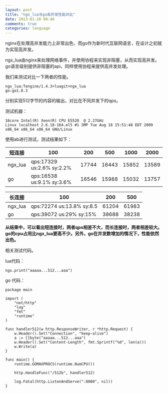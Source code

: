 ```yaml
---
layout: post
title: "ngx_lua与go高并发性能对比"
date: 2013-01-28 00:46
comments: true
categories: language
---
```


nginx在处理高并发能力上非常出色，而go作为新时代互联网语言，在设计之初就为实现高并发。

ngx_lua由nginx来处理网络事件，并使用协程来实现非阻塞，从而实现高并发。
go语言级别提供非阻塞的api，同样使用协程来提供高并发处理。

我们来测试对比一下两者的性能。

    ngx_lua:Tengine/1.4.3+luagit+ngx_lua
    go:go1.0.3

分别实现512字节的内容的输出，对比在不同并发下的qps。

测试机器：   

    16core Intel(R) Xeon(R) CPU E5520  @ 2.27GHz  
    Linux localhost 2.6.18-164.el5 #1 SMP Tue Aug 18 15:51:48 EDT 2009 x86_64 x86_64 x86_64 GNU/Linux

使用ab进行测试，测试结果如下：

短连接  | 100                       | 200   | 500   | 1000  | 2000
------- | ------------------------- | ----- | ----- | ----- | -----
ngx_lua | qps:17329 us:2.6% sy:2.2% | 17744 | 16443 | 15852 | 13589
go      | qps:16538 us:9.1% sy:3.6% | 16546 | 15988 | 15032 | 13757


长连接  | 100                       | 200   | 500
------- | ------------------------- | ----- | -----
ngx_lua | qps:72274 us:13.8% sy:8.5 | 61204 | 61983
go      | qps:39072 us:29% sy:15%   | 38688 | 38238

**从结果中，可以看出短连接时，两者qps相差不大，而长连接时，两者相差较大。go的cpu占用比ngx_lua要高不少。另外，go在并发数增加的情况下，性能依然出色。**

相关测试代码。

lua代码：

    ngx.print("aaaaa...512...aaa")

go 代码：

    package main

    import (
        "net/http"
        "log"
        "fmt"
        "runtime"
    )

    func handler512(w http.ResponseWriter, r *http.Request) {
        w.Header().Set("Connection", "keep-alive")
        a := []byte("aaaaa...512...aaa")
        w.Header().Set("Content-Length", fmt.Sprintf("%d", len(a)))
        w.Write(a)
    }

    func main() {
        runtime.GOMAXPROCS(runtime.NumCPU())

        http.HandleFunc("/512b", handler512)

        log.Fatal(http.ListenAndServe(":8080", nil))
    }
